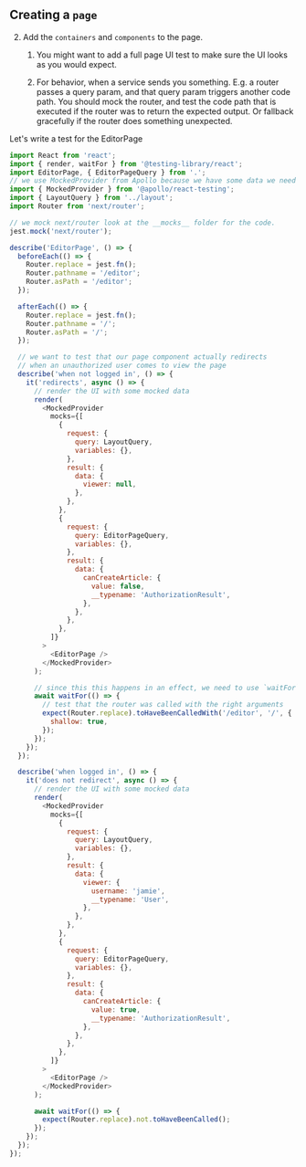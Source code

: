 ## Creating a `page`

2.  Add the `containers` and `components` to the page.

    1.  You might want to add a full page UI test to make sure the UI looks as you would expect.

    2.  For behavior, when a service sends you something. E.g. a router passes a query param, and that query param triggers another code path. You should mock the router, and test the code path that is executed if the router was to return the expected output. Or fallback gracefully if the router does something unexpected.

Let's write a test for the EditorPage

```js
import React from 'react';
import { render, waitFor } from '@testing-library/react';
import EditorPage, { EditorPageQuery } from '.';
// we use MockedProvider from Apollo because we have some data we need to fetch
import { MockedProvider } from '@apollo/react-testing';
import { LayoutQuery } from '../layout';
import Router from 'next/router';

// we mock next/router look at the __mocks__ folder for the code.
jest.mock('next/router');

describe('EditorPage', () => {
  beforeEach(() => {
    Router.replace = jest.fn();
    Router.pathname = '/editor';
    Router.asPath = '/editor';
  });

  afterEach(() => {
    Router.replace = jest.fn();
    Router.pathname = '/';
    Router.asPath = '/';
  });

  // we want to test that our page component actually redirects
  // when an unauthorized user comes to view the page
  describe('when not logged in', () => {
    it('redirects', async () => {
      // render the UI with some mocked data
      render(
        <MockedProvider
          mocks={[
            {
              request: {
                query: LayoutQuery,
                variables: {},
              },
              result: {
                data: {
                  viewer: null,
                },
              },
            },
            {
              request: {
                query: EditorPageQuery,
                variables: {},
              },
              result: {
                data: {
                  canCreateArticle: {
                    value: false,
                    __typename: 'AuthorizationResult',
                  },
                },
              },
            },
          ]}
        >
          <EditorPage />
        </MockedProvider>
      );

      // since this this happens in an effect, we need to use `waitFor`.
      await waitFor(() => {
        // test that the router was called with the right arguments
        expect(Router.replace).toHaveBeenCalledWith('/editor', '/', {
          shallow: true,
        });
      });
    });
  });

  describe('when logged in', () => {
    it('does not redirect', async () => {
      // render the UI with some mocked data
      render(
        <MockedProvider
          mocks={[
            {
              request: {
                query: LayoutQuery,
                variables: {},
              },
              result: {
                data: {
                  viewer: {
                    username: 'jamie',
                    __typename: 'User',
                  },
                },
              },
            },
            {
              request: {
                query: EditorPageQuery,
                variables: {},
              },
              result: {
                data: {
                  canCreateArticle: {
                    value: true,
                    __typename: 'AuthorizationResult',
                  },
                },
              },
            },
          ]}
        >
          <EditorPage />
        </MockedProvider>
      );

      await waitFor(() => {
        expect(Router.replace).not.toHaveBeenCalled();
      });
    });
  });
});
```
